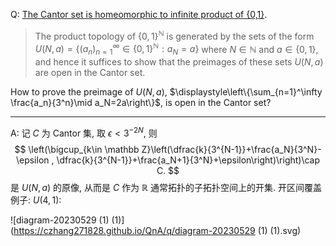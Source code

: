 Q: [The Cantor set is homeomorphic to infinite product of {0,1}](https://math.stackexchange.com/questions/69905). 

> The product topology of $\{0,1\}^\mathbb{N}$ is generated by the sets of the form $U(N,a)=\{(a_n)_{n=1}^\infty\in\{0,1\}^\mathbb{N}:a_N=a\}$ where $N\in\mathbb{N}$ and $a\in\{0,1\}$, and hence it suffices to show that the preimages of these sets $U(N,a)$ are open in the Cantor set.

How to prove the preimage of $U(N,a)$, $\displaystyle\left\{\sum_{n=1}^\infty \frac{a_n}{3^n}\mid a_N=2a\right\}$, is open in the Cantor set? 

***

A: 记 $C$ 为 Cantor 集, 取 $\epsilon <3^{-2N}$, 则
$$
\left(\bigcup_{k\in \mathbb Z}\left(\dfrac{k}{3^{N-1}}+\frac{a_N}{3^N}-\epsilon , \dfrac{k}{3^{N-1}}+\frac{a_N+1}{3^N}+\epsilon\right)\right)\cap C.
$$
是 $U(N,a)$ 的原像, 从而是 $C$ 作为 $\mathbb R$ 通常拓扑的子拓扑空间上的开集. 开区间覆盖例子: $U(4,1)$:

![diagram-20230529 (1) (1)](https://czhang271828.github.io/QnA/q/diagram-20230529 (1) (1).svg)

